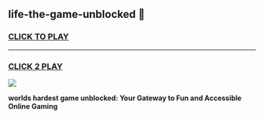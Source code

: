 
## life-the-game-unblocked 👋
<h3>
<a href="https://premium.freeplayer.one?title=life-the-game-unblocked&ref=14F">CLICK TO PLAY</a></h3>
<hr>

<h3>
<a href="https://premium.freeplayer.one?title=life-the-game-unblocked&ref=14F">CLICK 2 PLAY</a>
  
</h3>

<a href="https://premium.freeplayer.one?title=life-the-game-unblocked&ref=12F/"><img src="https://clearcache.store/games.png"></a>


**worlds hardest game unblocked: Your Gateway to Fun and Accessible Online Gaming**
